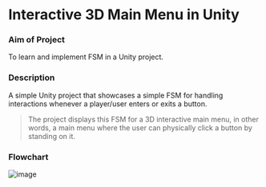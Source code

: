 # Interactive 3D Main Menu in Unity

### Aim of Project
To learn and implement FSM in a Unity project.

### Description
A simple Unity project that showcases a simple FSM for handling interactions whenever a player/user enters or exits a button. 

> The project displays this FSM for a 3D interactive main menu, in other words, a main menu where the user can physically click a button by standing on it. 



### Flowchart 
![image](https://github.com/MehadND/Unity3D-Interactive-Main-Menu/assets/34424878/3a5d97f5-a14c-42a2-8246-253d2939d490)
